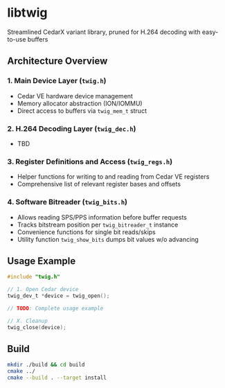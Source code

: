 # libtwig
Streamlined CedarX variant library, pruned for H.264 decoding with easy-to-use buffers

## Architecture Overview

### 1. Main Device Layer (`twig.h`)
- Cedar VE hardware device management
- Memory allocator abstraction (ION/IOMMU)
- Direct access to buffers via `twig_mem_t` struct

### 2. H.264 Decoding Layer (`twig_dec.h`)
- TBD

### 3. Register Definitions and Access (`twig_regs.h`)
- Helper functions for writing to and reading from Cedar VE registers
- Comprehensive list of relevant register bases and offsets

### 4. Software Bitreader (`twig_bits.h`)
- Allows reading SPS/PPS information before buffer requests
- Tracks bitstream position per `twig_bitreader_t` instance
- Convenience functions for single bit reads/skips
- Utility function `twig_show_bits` dumps bit values w/o advancing

## Usage Example

```c
#include "twig.h"

// 1. Open Cedar device
twig_dev_t *device = twig_open();

// TODO: Complete usage example

// X. Cleanup
twig_close(device);
```

## Build

```bash
mkdir ./build && cd build
cmake ../
cmake --build . --target install
```